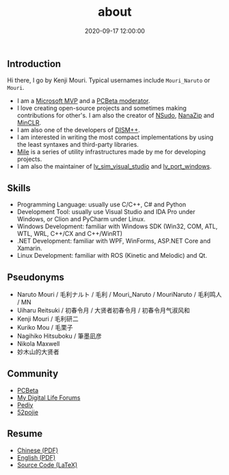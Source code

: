 ﻿---
title: about
date: 2020-09-17 12:00:00
layout: about
---

## Introduction

Hi there, I go by Kenji Mouri. Typical usernames include `Mouri_Naruto` or
`Mouri`.

+ I am a [Microsoft MVP] and a [PCBeta moderator].
+ I love creating open-source projects and sometimes making contributions for
  other's. I am also the creator of [NSudo], [NanaZip] and [MinCLR].
+ I am also one of the developers of [DISM++].
+ I am interested in writing the most compact implementations by using the 
  least syntaxes and third-party libraries.
+ [Mile] is a series of utility infrastructures made by me for developing 
  projects.
+ I am also the maintainer of [lv_sim_visual_studio] and [lv_port_windows].

[Microsoft MVP]: https://mvp.microsoft.com/en-us/PublicProfile/5004706?fullName=Kenji%20Mouri
[PCBeta moderator]: https://i.pcbeta.com/home.php?mod=space&uid=3887572&do=profile
[NSudo]: https://m2team.github.io/NSudo
[NanaZip]: https://github.com/M2Team/NanaZip
[MinCLR]: https://github.com/M2Team/MinCLR
[DISM++]: https://github.com/Chuyu-Team/Dism-Multi-language/releases/latest
[Mile]: https://github.com/ProjectMile
[lv_sim_visual_studio]: https://github.com/lvgl/lv_sim_visual_studio
[lv_port_windows]: https://github.com/lvgl/lv_port_windows

## Skills

- Programming Language: usually use C/C++, C\# and Python
- Development Tool: usually use Visual Studio and IDA Pro under Windows, or 
  Clion and PyCharm under Linux.
- Windows Development: familiar with Windows SDK (Win32, COM, ATL, WTL, WRL, 
  C++/CX and C++/WinRT)
- .NET Development: familiar with WPF, WinForms, ASP.NET Core and Xamarin.
- Linux Development: familiar with ROS (Kinetic and Melodic) and Qt.

## Pseudonyms

- Naruto Mouri / 毛利ナルト / 毛利 / Mouri_Naruto / MouriNaruto / 毛利鸣人 / MN
- Uiharu Reitsuki / 初春令月 / 大贤者初春令月 / 初春令月气淑风和
- Kenji Mouri / 毛利研二
- Kuriko Mou / 毛栗子
- Nagihiko Hitsuboku / 筆墨凪彦
- Nikola Maxwell
- 妙木山的大贤者

## Community

- [PCBeta](http://i.pcbeta.com/space-uid-3887572.html)
- [My Digital Life Forums](https://forums.mydigitallife.net/members/442930)
- [Pediy](https://bbs.pediy.com/user-home-881623.htm)
- [52pojie](https://www.52pojie.cn/home.php?mod=space&uid=512260)

## Resume

- [Chinese (PDF)](/assets/resume/resume_chinese.pdf)
- [English (PDF)](/assets/resume/resume_english.pdf)
- [Source Code (LaTeX)](https://github.com/MouriNaruto/MouriNaruto/tree/master/formal-resume)

<!-- ## 注释

Naruto Mouri is a pseudonym for technical talking purpose, created at July 
12th, 2012. Kenji Mouri is a formal pseudonym created at October 13th, 2017. -->

